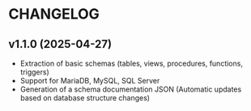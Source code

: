 # CHANGELOG


## v1.1.0 (2025-04-27)
- Extraction of basic schemas (tables, views, procedures, functions, triggers)
- Support for MariaDB, MySQL, SQL Server
- Generation of a schema documentation JSON (Automatic updates based on database structure changes)

